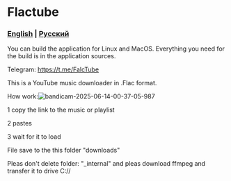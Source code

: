 # Flactube
### [English]([https://github.com/clicedvly768/Flactube/blob/main/README.md]) | [Русский](https://github.com/clicedvly768/Flactube/blob/main/README_Ru.md)

You can build the application for Linux and MacOS. Everything you need for the build is in the application sources.

Telegram:
https://t.me/FalcTube

This is a YouTube music downloader in .Flac format.

How work:![bandicam-2025-06-14-00-37-05-987](https://github.com/user-attachments/assets/46a78a5f-4b45-48ce-b3d4-17744b60d99f)

1 copy the link to the music or playlist

2 pastes

3 wait for it to load

File save to the this folder "downloads"

Pleas don't delete folder: "_internal" and pleas download ffmpeg and transfer it to drive C://


